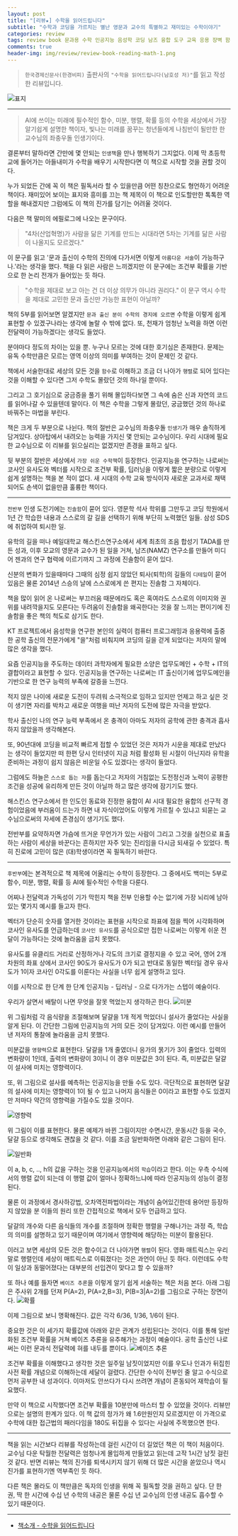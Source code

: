 ```yaml
---  
layout: post  
title: "[리뷰★] 수학을 읽어드립니다"  
subtitle: "수학과 코딩을 가르치는 별난 영문과 교수의 특별하고 재미있는 수학이야기"  
categories: review  
tags: review book 문과용 수학 인공지능 음성학 코딩 남즈 융합 도구 교육 응용 장벽 함수 미분 행렬 벡터 확률 AI    
comments: true  
header-img: img/review/review-book-reading-math-1.png
---  
```

  
> `한국경제신문사(한경비피)` 출판사의 `"수학을 읽어드립니다(남호성 저)"`를 읽고 작성한 리뷰입니다.  

![표지](https://telegeam.github.io/assets/img/review/review-book-reading-math-1.png)  

---

> AI에 쓰이는 미래에 필수적인 함수, 미분, 행렬, 확률 등의 수학을 세상에서 가장 알기쉽게 설명한 책이자, 빛나는 미래를 꿈꾸는 청년들에게 나침반이 될만한 한 교수님의 좌충우돌 인생기이다.

결론부터 말하라면 간만에 몇 안되는 `인생책`을 만나 행복하기 그지없다. 이제 막 초등학교에 들어가는 아들내미가 수학을 배우기 시작한다면 이 책으로 시작할 것을 권할 것이다. 

누가 되었든 간에 꼭 이 책은 필독서라 할 수 있을만큼 어떤 칭찬으로도 형언하기 어려운 책이다. 재미있어 보이는 표지와 흥미를 끄는 책 제목이 이 책으로 인도할만한 톡톡한 역할을 해내겠지만 그럼에도 이 책의 진가를 담기는 어려울 것이다.

다음은 책 말미의 에필로그에 나오는 문구이다.
> "4차(산업혁명)가 사람을 닮은 기계를 만드는 시대라면 5차는 기계를 닮은 사람이 나올지도 모르겠다."

이 문구를 읽고 '문과 출신이 수학의 진의에 다가서면 이렇게 `아름다운 서술`이 가능하구나.'라는 생각을 했다. 책을 다 읽은 사람은 느끼겠지만 이 문구에는 조건부 확률을 기반으로 한 논리 전개가 들어있는 듯 하다.

> "수학을 제대로 보고 아는 건 더 이상 의무가 아니라 권리다."
이 문구 역시 수학을 제대로 고민한 문과 출신만 가능한 표현이 아닐까?

책의 5부를 읽어보면 알겠지만 `문과 출신 분이 수학의 경지에 오르면` 수학을 이렇게 쉽게 표현할 수 있겠구나라는 생각에 놀랄 수 밖에 없다. 또, 천재가 엄청난 노력을 하면 이런 전달력이 가능하겠다는 생각도 들었다. 

분야마다 정도의 차이는 있을 뿐. 누구나 모르는 것에 대한 호기심은 존재한다. 문제는 유독 수학만큼은 모르는 영역 이상의 의미를 부여하는 것이 문제인 것 같다. 

책에서 서술한대로 세상의 모든 것을 `함수`로 이해하고 조금 더 나아가 `행렬`로 되어 있다는 것을 이해할 수 있다면 그저 수학도 몰랐던 것의 하나일 뿐이다. 

그리고 그 호기심으로 궁금증을 풀기 위해 몰입하다보면 그 속에 숨은 신과 자연의 코드를 읽어나갈 수 있을텐데 말이다. 이 책은 수학을 그렇게 몰랐던, 궁금했던 것의 하나로 바꿔주는 마법을 부린다.

책은 크게 두 부분으로 나뉜다. 책의 절반은 교수님의 좌충우돌 `인생기`가 매우 솔직하게 담겨있다. 상아탑에서 내려오는 능력을 가지신 몇 안되는 교수님이다. 우리 시대에 필요한 교수님으로 이 리뷰를 읽으실리는 없겠지만 존경을 표하고 싶다.

뒷 부분의 절반은 세상에서 `가장 쉬운 수학책`이 등장한다. 인공지능을 연구하는 나로써는 코사인 유사도와 벡터를 시작으로 조건부 확률, 딥러닝을 이렇게 짧은 분량으로 이렇게 쉽게 설명하는 책을 본 적이 없다. 새 시대의 수학 교육 방식이자 새로운 교과서로 채택되어도 손색이 없을만큼 훌륭한 책이다.

---

`전반부` 인생 도전기에는 `진솔함`이 묻어 있다. 영문학 석사 학위를 그만두고 코딩 학원에서 1년 간 학습한 내용과 스스로의 갈 길을 선택하기 위해 부단히 노력했던 일들. 삼성 SDS에 취업하여 퇴시한 일.

유학의 길을 떠나 예일대학교 해스킨스연구소에서 세계 최초의 조음 합성기 TADA를 만든 성과, 이후 모교의 영문과 교수가 된 일을 거쳐, 남즈(NAMZ) 연구소를 만들어 미디어 젠과의 연구 협력에 이르기까지 그 과정에 진솔함이 묻어 있다. 

신분의 변화가 있을때마다 그때의 심정 쉽지 않았던 퇴사(퇴학)의 길들의 `디테일`이 묻어 있음은 물론 2014년 스승의 날에 스스로에게 쓴 편지는 진솔함 그 자체이다. 

책을 많이 읽어 온 나로써는 부끄러움 때문에라도 혹은 혹여라도 스스로의 이미지와 권위를 내려깍을지도 모른다는 두려움이 진솔함을 왜곡한다는 것을 잘 느끼는 편이기에 진솔함을 좋은 책의 척도로 삼기도 한다. 

KT 프로젝트에서 음성학을 연구한 본인의 실력이 컴퓨터 프로그래밍과 응용력에 출중한 공학 출신의 전문가에게 "을"처럼 비춰지며 코딩의 길을 걷게 되었다는 저자의 말에 많은 생각을 했다.

요즘 인공지능을 주도하는 데이터 과학자에게 필요한 소양은 업무도메인 + 수학 + IT의 결합이라고 표현할 수 있다. 인공지능을 연구하는 나로써는 IT 출신이기에 업무도메인을 기반으로 한 연구 능력의 부족에 갈증을 느낀다. 

적지 않은 나이에 새로운 도전이 두려워 소극적으로 임하고 있지만 언제고 하고 싶은 것이 생기면 자리를 박차고 새로운 여행을 떠난 저자의 도전에 많은 자극을 받았다. 

학사 출신인 나의 연구 능력 부족에서 온 충격이 아마도 저자의 공학에 관한 충격과 흡사하지 않았을까 생각해본다.

또, 90년대에 코딩을 비교적 빠르게 접할 수 있었던 것은 저자가 시운을 제대로 만났다는 생각이 들었지만 떠 한편 당시 인터넷이 지금 처럼 활성화 된 시절이 아닌지라 유학을 준비하는 과정이 쉽지 않음은 비운일 수도 있겠다는 생각이 들었다. 

그럼에도 하늘은 `스스로 돕는 자`를 돕는다고 저자의 거침없는 도전정신과 노력이 공평한 조건을 성공에 유리하게 만든 것이 아닐까 하고 많은 생각에 잠기기도 했다. 

해스킨스 연구소에서 한 인도인 동료와 진정한 융합이 AI 시대 필요한 융합의 선구적 경험이었음에 부러움이 드는가 하면 내 자식이었어도 이렇게 가르칠 수 있냐고 되묻는 교수님으로써의 자세에 존경심이 생기기도 했다. 

전반부를 요약하자면 가슴에 뜨거운 무언가가 있는 사람이 그리고 그것을 실천으로 표출하는 사람이 세상을 바꾼다는 흔하지만 자주 잊는 진리임을 다시금 되새길 수 있었다. 특히 진로에 고민이 많은 (대)학생이라면 꼭 필독하기 바란다.

---

`후반부`에는 본격적으로 책 제목에 어울리는 수학이 등장한다. 그 중에서도 백미는 5부로 함수, 미분, 행렬, 확률 등 AI에 필수적인 수학을 다룬다. 

어찌나 전달력과 가독성이 기가 막힌지 책을 전부 인용할 수는 없기에 가장 뇌리에 남아있는 몇가지 예시를 들고자 한다. 

벡터가 단순히 숫자를 열거한 것이라는 표현을 시작으로 좌표에 점을 찍어 시각화하며 코사인 유사도를 언급하는데 `코사인 유사도`를 공식으로만 접한 나로써는 이렇게 쉬운 전달이 가능하다는 것에 놀라움을 금치 못했다. 

유사도를 유클리드 거리로 산정하거나 각도의 크기로 결정지을 수 있고 국어, 영어 2개 차원의 좌표 상에서 코사인 90도가 유사도가 0가 되고 반대로 동일한 벡터일 경우 유사도가 1이자 코사인 0각도를 이룬다는 사실을 너무 쉽게 설명하고 있다.

이를 시작으로 한 단계 한 단계 인공지능 - 딥러닝 - 으로 다가가는 스텝이 예술이다. 

우리가 살면서 배탈이 나면 무엇을 잘못 먹었는지 생각하곤 한다. 
![미분](https://telegeam.github.io/assets/img/review/review-book-reading-math-2.png)  

위 그림처럼 각 음식량을 조절해보며 달걀을 1개 적게 먹었더니 설사가 줄었다는 사실을 알게 된다. 이 간단한 그림에 인공지능의 거의 모든 것이 담겨있다. 이런 예시를 만들어 낸 저자의 통찰에 놀라움을 금치 못했다.

미분값을 `영향력`으로 표현한다. 달걀을 1개 줄였더니 응가의 묽기가 3이 줄었다. 입력의 변화량이 1인데, 출력의 변화량이 3이니 이 경우 미분값은 3이 된다. 즉, 미분값은 달걀이 설사에 미치는 영향력이다.

또, 위 그림으로 설사를 예측하는 인공지능을 만들 수도 있다. 극단적으로 표현하면 달걀의 설사에 미치는 영향력이 1이 될 수 있고 나머지 음식들은 0이라고 표현할 수도 있겠지만 저마다 약간의 영향력을 가질수도 있을 것이다. 

![영향력](https://telegeam.github.io/assets/img/review/review-book-reading-math-6.png)  

위 그림이 이를 표현한다. 물론 예제가 바뀐 그림이지만 수면시간, 운동시간 등을 국수, 달걀 등으로 생각해도 괜찮을 것 같다. 이를 조금 일반화하면 아래와 같은 그림이 된다. 

![일반화](https://telegeam.github.io/assets/img/review/review-book-reading-math-5.png)  

이 a, b, c, .., h의 값을 구하는 것을 인공지능에서의 `학습`이라고 한다. 이는 우측 수식에서의 행렬 값이 되는데 이 행렬 값이 얼마나 정확하느냐에 따라 인공지능의 성능이 결정된다.

물론 이 과정에서 경사하강법, 오차역전파법이라는 개념이 숨어있긴한데 용어만 등장하지 않았을 분 이들의 원리 또한 간접적으로 책에서 모두 언급하고 있다. 

달걀의 개수와 다른 음식들의 개수를 조절하며 정확한 행렬을 구해나가는 과정 즉, 학습의 의미를 설명하고 있기 때문이며 여기에서 영향력에 해당하는 미분이 활용된다. 

이러고 보면 세상의 모든 것은 함수이고 더 나아가면 `행렬`이 된다. 영화 매트릭스는 우리말로 행렬인데 세상이 매트릭스로 이뤄졌다는 것은 과언이 아닌 듯 하다. 이런데도 수학이 일상과 동떨어졌다는 대부분의 선입견이 맞다고 할 수 있을까?

또 하나 예를 들자면 `베이즈 추론`을 이렇게 알기 쉽게 서술하는 책은 처음 본다. 아래 그림은 주사위 2개를 던져 P(A=2), P(A=2,B=3), P(B=3|A=2)를 그림으로 구하는 장면이다. 
![확률](https://telegeam.github.io/assets/img/review/review-book-reading-math-3.png)  

이제 그림으로 보니 명확해진다. 값은 각각 6/36, 1/36, 1/6이 된다. 

중요한 것은 이 세가지 확률값에 아래와 같은 관계가 성립된다는 것이다. 이를 통해 일반화된 조건부 확률을 거쳐 베이즈 추론을 유추해가는 과정이 예술이다. 공학 출신인 나로써는 이런 문과식 전달력에 혀를 내두를 뿐이다.
![베이즈 추론](https://telegeam.github.io/assets/img/review/review-book-reading-math-4.png)  

조건부 확률을 이해했다고 생각한 것은 일주일 남짓이었지만 이를 우도나 인과가 뒤집힌 사전 확률 개념으로 이해하는데 세달이 걸렸다. 간단한 수식이 전부인 줄 알고 수식으로 먼저 공부한 내 성과이다. 이마저도 안쓰다가 다시 쓰려면 개념이 혼동되어 재학습이 필요했다.

만약 이 책으로 시작했다면 조건부 확률을 10분만에 마스터 할 수 있었을 것이다. 리뷰만으로는 설명의 한계가 있다. 이 책 값의 정가가 왜 1.6만원인지 모르겠지만 이 가격으로 수학에 대한 접근법의 패러다임을 180도 뒤집을 수 있다는 사실에 주목했으면 한다. 

---

책을 읽는 시간보다 리뷰를 작성하는데 걸린 시간이 더 길었던 책은 이 책이 처음이다. 교수님 다운 탁월한 전달력은 엄청나게 몰입하게 만들었고 읽는데 고작 1시간 남짓 걸린 것 같다. 반면 리뷰는 책의 진가를 퇴색시키지 않기 위해 더 많은 시간을 쏟았으나 역시 진가를 표현하기엔 역부족인 듯 하다. 

다른 책은 몰라도 이 책만큼은 독자의 인생을 위해 꼭 필독할 것을 권하고 싶다. 단 한 권, 딱 한 시간에 수십 년 수학의 내공은 물론 수십 년 교수님의 인생 내공도 흡수할 수 있기 때문이다. 

---

* [책소개 - 수학을 읽어드립니다](http://www.yes24.com/Product/Goods/105848630)


